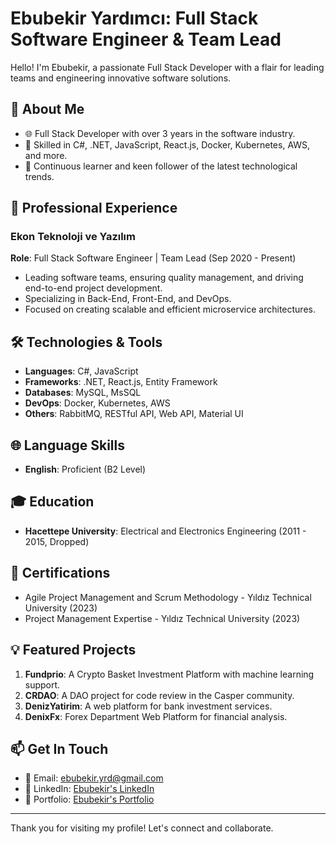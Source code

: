 # Ebubekir Yardımcı: Full Stack Software Engineer & Team Lead

Hello! I'm Ebubekir, a passionate Full Stack Developer with a flair for leading teams and engineering innovative software solutions.

## 🚀 About Me

- 🌐 Full Stack Developer with over 3 years in the software industry.
- 🎯 Skilled in C#, .NET, JavaScript, React.js, Docker, Kubernetes, AWS, and more.
- 🌱 Continuous learner and keen follower of the latest technological trends.

## 💼 Professional Experience

### Ekon Teknoloji ve Yazılım
**Role**: Full Stack Software Engineer | Team Lead (Sep 2020 - Present)
- Leading software teams, ensuring quality management, and driving end-to-end project development.
- Specializing in Back-End, Front-End, and DevOps.
- Focused on creating scalable and efficient microservice architectures.

## 🛠️ Technologies & Tools

- **Languages**: C#, JavaScript
- **Frameworks**: .NET, React.js, Entity Framework
- **Databases**: MySQL, MsSQL
- **DevOps**: Docker, Kubernetes, AWS
- **Others**: RabbitMQ, RESTful API, Web API, Material UI

## 🌐 Language Skills

- **English**: Proficient (B2 Level)

## 🎓 Education

- **Hacettepe University**: Electrical and Electronics Engineering (2011 - 2015, Dropped)

## 📜 Certifications

- Agile Project Management and Scrum Methodology - Yıldız Technical University (2023)
- Project Management Expertise - Yıldız Technical University (2023)

## 💡 Featured Projects

1. **Fundprio**: A Crypto Basket Investment Platform with machine learning support.
2. **CRDAO**: A DAO project for code review in the Casper community.
3. **DenizYatirim**: A web platform for bank investment services.
4. **DenixFx**: Forex Department Web Platform for financial analysis.

## 📫 Get In Touch

- 📧 Email: [ebubekir.yrd@gmail.com](mailto:ebubekir.yrd@gmail.com)
- 🔗 LinkedIn: [Ebubekir's LinkedIn](https://www.linkedin.com/in/ebubekir-yardimci/)
- 💼 Portfolio: [Ebubekir's Portfolio](#)

---

Thank you for visiting my profile! Let's connect and collaborate.

